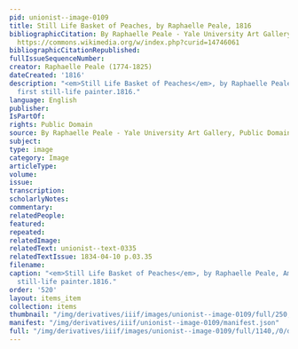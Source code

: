 ```yaml
---
pid: unionist--image-0109
title: Still Life Basket of Peaches, by Raphaelle Peale, 1816
bibliographicCitation: By Raphaelle Peale - Yale University Art Gallery, Public Domain,
  https://commons.wikimedia.org/w/index.php?curid=14746061
bibliographicCitationRepublished: 
fullIssueSequenceNumber: 
creator: Raphaelle Peale (1774-1825)
dateCreated: '1816'
description: "<em>Still Life Basket of Peaches</em>, by Raphaelle Peale, America's
  first still-life painter.1816."
language: English
publisher: 
IsPartOf: 
rights: Public Domain
source: By Raphaelle Peale - Yale University Art Gallery, Public Domain, https://commons.wikimedia.org/w/index.php?curid=14746061
subject: 
type: image
category: Image
articleType: 
volume: 
issue: 
transcription: 
scholarlyNotes: 
commentary: 
relatedPeople: 
featured: 
repeated: 
relatedImage: 
relatedText: unionist--text-0335
relatedTextIssue: 1834-04-10 p.03.35
filename: 
caption: "<em>Still Life Basket of Peaches</em>, by Raphaelle Peale, America's first
  still-life painter.1816."
order: '520'
layout: items_item
collection: items
thumbnail: "/img/derivatives/iiif/images/unionist--image-0109/full/250,/0/default.jpg"
manifest: "/img/derivatives/iiif/unionist--image-0109/manifest.json"
full: "/img/derivatives/iiif/images/unionist--image-0109/full/1140,/0/default.jpg"
---
```

